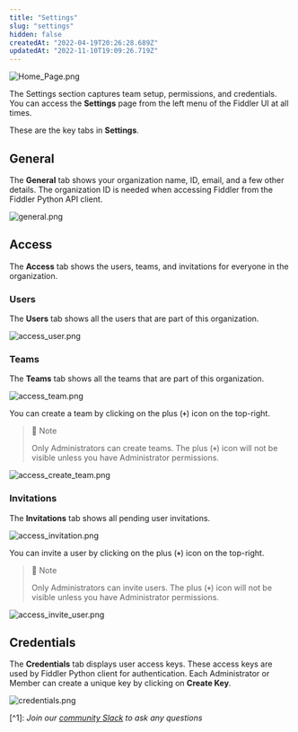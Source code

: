 ```yaml
---
title: "Settings"
slug: "settings"
hidden: false
createdAt: "2022-04-19T20:26:28.689Z"
updatedAt: "2022-11-10T19:09:26.719Z"
---
```

![](https://files.readme.io/d937de2-Home_Page.png "Home_Page.png")

The Settings section captures team setup, permissions, and credentials. You can access the **Settings** page from the left menu of the Fiddler UI at all times.

These are the key tabs in **Settings**.

## General

The **General** tab shows your organization name, ID, email, and a few other details. The organization ID is needed when accessing Fiddler from the Fiddler Python API client.

![](https://files.readme.io/3f2e734-general.png "general.png")

## Access

The **Access** tab shows the users, teams, and invitations for everyone in the organization.

### Users

The **Users** tab shows all the users that are part of this organization.

![](https://files.readme.io/c8c5bf1-access_user.png "access_user.png")

### Teams

The **Teams** tab shows all the teams that are part of this organization.

![](https://files.readme.io/8cba270-access_team.png "access_team.png")

You can create a team by clicking on the plus (**`+`**) icon on the top-right.

> 🚧 Note
> 
> Only Administrators can create teams. The plus (**`+`**) icon will not be visible unless you have Administrator permissions.

![](https://files.readme.io/b0c4c53-access_create_team.png "access_create_team.png")

### Invitations

The **Invitations** tab shows all pending user invitations.

![](https://files.readme.io/5cb4046-access_invitation.png "access_invitation.png")

You can invite a user by clicking on the plus (**`+`**) icon on the top-right.

> 🚧 Note
> 
> Only Administrators can invite users. The plus (**`+`**) icon will not be visible unless you have Administrator permissions.

![](https://files.readme.io/abb030c-access_invite_user.png "access_invite_user.png")

## Credentials

The **Credentials** tab displays user access keys. These access keys are used by Fiddler Python client for authentication. Each Administrator or Member can create a unique key by clicking on **Create Key**.

![](https://files.readme.io/fce7911-credentials.png "credentials.png")

[^1]\: _Join our [community Slack](https://www.fiddler.ai/slackinvite) to ask any questions_